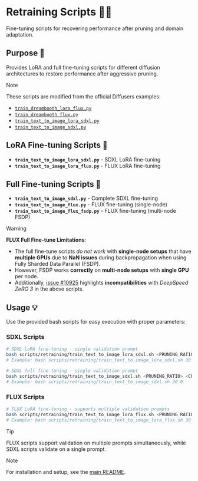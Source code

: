 # Retraining Scripts 💪🔄

Fine-tuning scripts for recovering performance after pruning and domain adaptation.

## Purpose 🎯

Provides LoRA and full fine-tuning scripts for different diffusion architectures to restore performance after aggressive pruning.

> [!NOTE]
> These scripts are modified from the official Diffusers examples:
> - [`train_dreambooth_lora_flux.py`](https://github.com/huggingface/diffusers/blob/main/examples/dreambooth/train_dreambooth_lora_flux.py)
> - [`train_dreambooth_flux.py`](https://github.com/huggingface/diffusers/blob/main/examples/dreambooth/train_dreambooth_flux.py)
> - [`train_text_to_image_lora_sdxl.py`](https://github.com/huggingface/diffusers/blob/main/examples/text_to_image/train_text_to_image_lora_sdxl.py)
> - [`train_text_to_image_sdxl.py`](https://github.com/huggingface/diffusers/blob/main/examples/text_to_image/train_text_to_image_sdxl.py)

## LoRA Fine-tuning Scripts 🌯

- **`train_text_to_image_lora_sdxl.py`** - SDXL LoRA fine-tuning
- **`train_text_to_image_lora_flux.py`** - FLUX LoRA fine-tuning

## Full Fine-tuning Scripts 🔄

- **`train_text_to_image_sdxl.py`** - Complete SDXL fine-tuning
- **`train_text_to_image_flux.py`** - FLUX fine-tuning (single-node)
- **`train_text_to_image_flux_fsdp.py`** - FLUX fine-tuning (multi-node FSDP)

> [!WARNING]
> **FLUX Full Fine-tune Limitations**: 
> - The full fine-tune scripts *do not work* with **single-node setups** that have **multiple GPUs** due to **NaN issues** during backpropagation when using Fully Sharded Data Parallel (FSDP).  
> - However, FSDP works **correctly** on **multi-node setups** with **single GPU** per node.  
> - Additionally, [issue #10925](https://github.com/huggingface/diffusers/issues/10925) highlights **incompatibilities** with *DeepSpeed ZeRO 3* in the above scripts.

## Usage 💡

Use the provided bash scripts for easy execution with proper parameters:

### SDXL Scripts

```bash
# SDXL LoRA fine-tuning - single validation prompt
bash scripts/retraining/train_text_to_image_lora_sdxl.sh <PRUNING_RATIO> <CUDA_DEVICE>
# Example: bash scripts/retraining/train_text_to_image_lora_sdxl.sh 30 0

# SDXL full fine-tuning - single validation prompt  
bash scripts/retraining/train_text_to_image_sdxl.sh <PRUNING_RATIO> <CUDA_DEVICE>
# Example: bash scripts/retraining/train_text_to_image_sdxl.sh 30 0
```

### FLUX Scripts

```bash
# FLUX LoRA fine-tuning - supports multiple validation prompts
bash scripts/retraining/train_text_to_image_lora_flux.sh <PRUNING_RATIO> <CUDA_DEVICE>
# Example: bash scripts/retraining/train_text_to_image_lora_flux.sh 30 0
```

> [!TIP]
> FLUX scripts support validation on multiple prompts simultaneously, while SDXL scripts validate on a single prompt.

> [!NOTE]
> For installation and setup, see the [main README](../../README.md).
